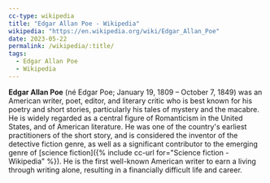 ```yaml
---
cc-type: wikipedia
title: "Edgar Allan Poe - Wikipedia"
wikipedia: "https://en.wikipedia.org/wiki/Edgar_Allan_Poe"
date: 2023-05-22
permalink: /wikipedia/:title/
tags:
  - Edgar Allan Poe
  - Wikipedia
---
```

**Edgar Allan Poe** (né Edgar Poe; January 19, 1809 – October 7, 1849) was an American writer, poet, editor, and literary critic who is best known for his poetry and short stories, particularly his tales of mystery and the macabre. He is widely regarded as a central figure of Romanticism in the United States, and of American literature. He was one of the country's earliest practitioners of the short story, and is considered the inventor of the detective fiction genre, as well as a significant contributor to the emerging genre of [science fiction]({% include cc-url for="Science fiction - Wikipedia" %}). He is the first well-known American writer to earn a living through writing alone, resulting in a financially difficult life and career.
